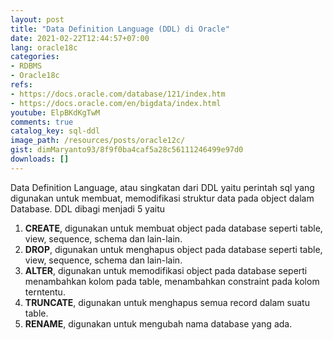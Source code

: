 ```yaml
---
layout: post
title: "Data Definition Language (DDL) di Oracle"
date: 2021-02-22T12:44:57+07:00
lang: oracle18c
categories:
- RDBMS
- Oracle18c
refs: 
- https://docs.oracle.com/database/121/index.htm
- https://docs.oracle.com/en/bigdata/index.html
youtube: ElpBKdKgTwM
comments: true
catalog_key: sql-ddl
image_path: /resources/posts/oracle12c/
gist: dimMaryanto93/8f9f0ba4caf5a28c56111246499e97d0
downloads: []
---
```


Data Definition Language, atau singkatan dari DDL yaitu perintah sql yang digunakan untuk membuat, memodifikasi struktur data pada object dalam Database. DDL dibagi menjadi 5 yaitu

1. **CREATE**, digunakan untuk membuat object pada database seperti table, view, sequence, schema dan lain-lain.
2. **DROP**, digunakan untuk menghapus object pada database seperti table, view, sequence, schema dan lain-lain.
3. **ALTER**, digunakan untuk memodifikasi object pada database seperti menambahkan kolom pada table, menambahkan constraint pada kolom terntentu.
4. **TRUNCATE**, digunakan untuk menghapus semua record dalam suatu table.
5. **RENAME**, digunakan untuk mengubah nama database yang ada.
